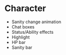 # Character

- Sanity change animation
- Chat boxes
- Status/Ability effects
- Highlight
- HP bar
- Sanity bar
